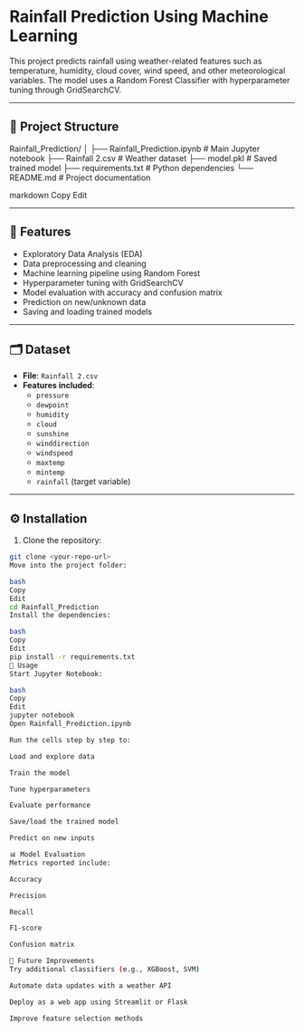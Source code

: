 # Rainfall Prediction Using Machine Learning

This project predicts rainfall using weather-related features such as temperature, humidity, cloud cover, wind speed, and other meteorological variables. The model uses a Random Forest Classifier with hyperparameter tuning through GridSearchCV.

---

## 📁 Project Structure

Rainfall_Prediction/
│
├── Rainfall_Prediction.ipynb # Main Jupyter notebook
├── Rainfall 2.csv # Weather dataset
├── model.pkl # Saved trained model
├── requirements.txt # Python dependencies
└── README.md # Project documentation

markdown
Copy
Edit

---

## 🚀 Features

- Exploratory Data Analysis (EDA)
- Data preprocessing and cleaning
- Machine learning pipeline using Random Forest
- Hyperparameter tuning with GridSearchCV
- Model evaluation with accuracy and confusion matrix
- Prediction on new/unknown data
- Saving and loading trained models

---

## 🗂 Dataset

- **File**: `Rainfall 2.csv`  
- **Features included**:  
  - `pressure`  
  - `dewpoint`  
  - `humidity`  
  - `cloud`  
  - `sunshine`  
  - `winddirection`  
  - `windspeed`  
  - `maxtemp`  
  - `mintemp`  
  - `rainfall` (target variable)

---

## ⚙️ Installation

1. Clone the repository:

```bash
git clone <your-repo-url>
Move into the project folder:

bash
Copy
Edit
cd Rainfall_Prediction
Install the dependencies:

bash
Copy
Edit
pip install -r requirements.txt
🧪 Usage
Start Jupyter Notebook:

bash
Copy
Edit
jupyter notebook
Open Rainfall_Prediction.ipynb

Run the cells step by step to:

Load and explore data

Train the model

Tune hyperparameters

Evaluate performance

Save/load the trained model

Predict on new inputs

📊 Model Evaluation
Metrics reported include:

Accuracy

Precision

Recall

F1-score

Confusion matrix

📌 Future Improvements
Try additional classifiers (e.g., XGBoost, SVM)

Automate data updates with a weather API

Deploy as a web app using Streamlit or Flask

Improve feature selection methods




